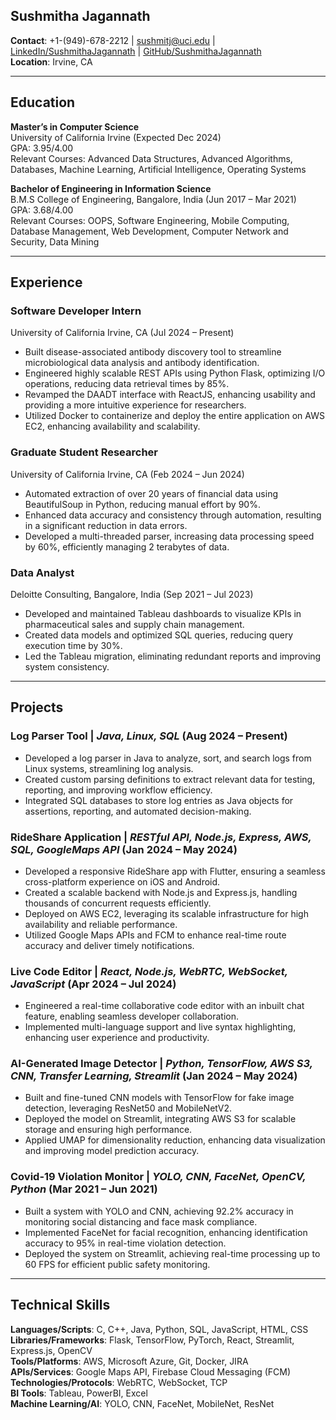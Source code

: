 ## Sushmitha Jagannath

**Contact**: +1-(949)-678-2212 | sushmitj@uci.edu | [LinkedIn/SushmithaJagannath](https://www.linkedin.com/in/SushmithaJagannath) | [GitHub/SushmithaJagannath](https://github.com/SushmithaJagannath)  
**Location**: Irvine, CA

---

## Education

**Master’s in Computer Science**  
University of California Irvine (Expected Dec 2024)  
GPA: 3.95/4.00  
Relevant Courses: Advanced Data Structures, Advanced Algorithms, Databases, Machine Learning, Artificial Intelligence, Operating Systems

**Bachelor of Engineering in Information Science**  
B.M.S College of Engineering, Bangalore, India (Jun 2017 – Mar 2021)  
GPA: 3.68/4.00  
Relevant Courses: OOPS, Software Engineering, Mobile Computing, Database Management, Web Development, Computer Network and Security, Data Mining

---

## Experience

### **Software Developer Intern**  
University of California Irvine, CA (Jul 2024 – Present)  
- Built disease-associated antibody discovery tool to streamline microbiological data analysis and antibody identification.
- Engineered highly scalable REST APIs using Python Flask, optimizing I/O operations, reducing data retrieval times by 85%.
- Revamped the DAADT interface with ReactJS, enhancing usability and providing a more intuitive experience for researchers.
- Utilized Docker to containerize and deploy the entire application on AWS EC2, enhancing availability and scalability.

### **Graduate Student Researcher**  
University of California Irvine, CA (Feb 2024 – Jun 2024)  
- Automated extraction of over 20 years of financial data using BeautifulSoup in Python, reducing manual effort by 90%.
- Enhanced data accuracy and consistency through automation, resulting in a significant reduction in data errors.
- Developed a multi-threaded parser, increasing data processing speed by 60%, efficiently managing 2 terabytes of data.

### **Data Analyst**  
Deloitte Consulting, Bangalore, India (Sep 2021 – Jul 2023)  
- Developed and maintained Tableau dashboards to visualize KPIs in pharmaceutical sales and supply chain management.
- Created data models and optimized SQL queries, reducing query execution time by 30%.
- Led the Tableau migration, eliminating redundant reports and improving system consistency.

---

## Projects

### **Log Parser Tool** | _Java, Linux, SQL_ (Aug 2024 – Present)  
- Developed a log parser in Java to analyze, sort, and search logs from Linux systems, streamlining log analysis.
- Created custom parsing definitions to extract relevant data for testing, reporting, and improving workflow efficiency.
- Integrated SQL databases to store log entries as Java objects for assertions, reporting, and automated decision-making.

### **RideShare Application** | _RESTful API, Node.js, Express, AWS, SQL, GoogleMaps API_ (Jan 2024 – May 2024)  
- Developed a responsive RideShare app with Flutter, ensuring a seamless cross-platform experience on iOS and Android.
- Created a scalable backend with Node.js and Express.js, handling thousands of concurrent requests efficiently.
- Deployed on AWS EC2, leveraging its scalable infrastructure for high availability and reliable performance.
- Utilized Google Maps APIs and FCM to enhance real-time route accuracy and deliver timely notifications.

### **Live Code Editor** | _React, Node.js, WebRTC, WebSocket, JavaScript_ (Apr 2024 – Jul 2024)  
- Engineered a real-time collaborative code editor with an inbuilt chat feature, enabling seamless developer collaboration.
- Implemented multi-language support and live syntax highlighting, enhancing user experience and productivity.

### **AI-Generated Image Detector** | _Python, TensorFlow, AWS S3, CNN, Transfer Learning, Streamlit_ (Jan 2024 – May 2024)  
- Built and fine-tuned CNN models with TensorFlow for fake image detection, leveraging ResNet50 and MobileNetV2.
- Deployed the model on Streamlit, integrating AWS S3 for scalable storage and ensuring high performance.
- Applied UMAP for dimensionality reduction, enhancing data visualization and improving model prediction accuracy.

### **Covid-19 Violation Monitor** | _YOLO, CNN, FaceNet, OpenCV, Python_ (Mar 2021 – Jun 2021)  
- Built a system with YOLO and CNN, achieving 92.2% accuracy in monitoring social distancing and face mask compliance.
- Implemented FaceNet for facial recognition, enhancing identification accuracy to 95% in real-time violation detection.
- Deployed the system on Streamlit, achieving real-time processing up to 60 FPS for efficient public safety monitoring.

---

## Technical Skills

**Languages/Scripts**: C, C++, Java, Python, SQL, JavaScript, HTML, CSS  
**Libraries/Frameworks**: Flask, TensorFlow, PyTorch, React, Streamlit, Express.js, OpenCV  
**Tools/Platforms**: AWS, Microsoft Azure, Git, Docker, JIRA  
**APIs/Services**: Google Maps API, Firebase Cloud Messaging (FCM)  
**Technologies/Protocols**: WebRTC, WebSocket, TCP  
**BI Tools**: Tableau, PowerBI, Excel  
**Machine Learning/AI**: YOLO, CNN, FaceNet, MobileNet, ResNet
